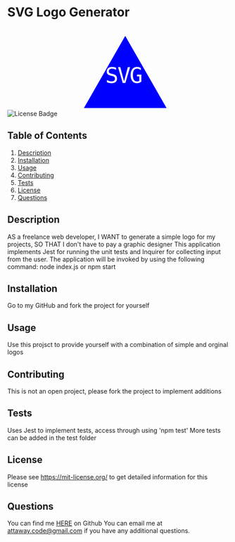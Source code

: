 # SVG Logo Generator
![License Badge](https://shields.io/badge/license-MIT-green)
<svg version="1.1" width="300" height="200" xmlns="http://www.w3.org/2000/svg"><polygon points="150, 18 244, 182 56, 182" fill="blue" /><text x="146" y="125" font-size="50" font-family="monospace" letter-spacing="-2.5px" text-anchor="middle" fill="white">SVG</text></svg>
## Table of Contents
1. [Description](#description)
2. [Installation](#installation)
3. [Usage](#usage)
4. [Contributing](#contributing)
5. [Tests](#tests)
6. [License](#license)
7. [Questions](#questions)

## Description
AS a freelance web developer, I WANT to generate a simple logo for my projects, SO THAT I don't have to pay a graphic designer
This application implements Jest for running the unit tests and Inquirer for collecting input from the user. The application will be invoked by using the following command:
node index.js or npm start
## Installation
Go to my GitHub and fork the project for yourself
## Usage
Use this projsct to provide yourself with a combination of simple and orginal logos
## Contributing
This is not an open project, please fork the project to implement additions
## Tests
Uses Jest to implement tests, access through using 'npm test' 
More tests can be added in the test folder 
## License
Please see https://mit-license.org/ to get detailed information for this license

## Questions
You can find me [HERE](https://github.com/Dev-attaway) on Github
You can email me at attaway.code@gmail.com if you have any additional questions.
